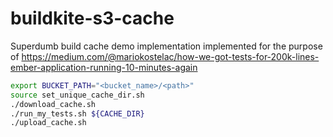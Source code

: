 # buildkite-s3-cache
Superdumb build cache demo implementation implemented for the purpose of https://medium.com/@mariokostelac/how-we-got-tests-for-200k-lines-ember-application-running-10-minutes-again

```bash
export BUCKET_PATH="<bucket_name>/<path>"
source set_unique_cache_dir.sh
./download_cache.sh
./run_my_tests.sh ${CACHE_DIR}
./upload_cache.sh
```
